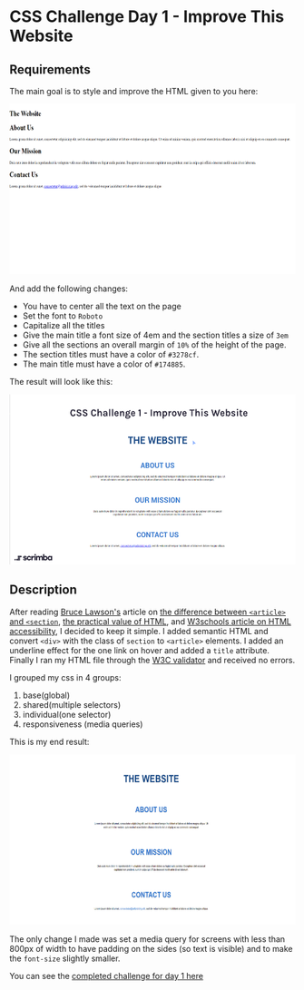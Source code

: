 # CSS Challenge Day 1 - Improve This Website

## Requirements

The main goal is to style and improve the HTML given to you here:

<p align="center">
  <img width="600" height="300" src="../assets/images/day-01-start.png">
</p>

And add the following changes:

- You have to center all the text on the page
- Set the font to `Roboto`
- Capitalize all the titles
- Give the main title a font size of 4em and the section titles a size of `3em`
- Give all the sections an overall margin of `10%` of the height of the page.
- The section titles must have a color of `#3278cf`.
- The main title must have a color of `#174885`.

The result will look like this:

<p align="center">
  <img width="600" height="300" src="../assets/images/day-01-end.png">
</p>

## Description

After reading [Bruce Lawson's](https://www.brucelawson.co.uk/) article on [the difference between `<article>` and `<section`](https://www.brucelawson.co.uk/2019/html5-article-section-hgroup/), [the practical value of HTML](https://www.brucelawson.co.uk/2018/the-practical-value-of-semantic-html/), and [W3schools article on HTML accessibility](https://www.w3schools.com/html/html_accessibility.asp), I decided to keep it simple. I added semantic HTML and convert `<div>` with the class of `section` to `<article>` elements. I added an underline effect for the one link on hover and added a `title` attribute. Finally I ran my HTML file through the [W3C validator](https://validator.w3.org/) and received no errors.

I grouped my css in 4 groups:

1. base(global)
2. shared(multiple selectors)
3. individual(one selector)
4. responsiveness (media queries)

This is my end result:

<p align="center">
  <img width="600" height="300" src="../assets/images/adam-day-1-finish-scaled.png">
</p>

The only change I made was set a media query for screens with less than 800px of width to have padding on the sides (so text is visible) and to make the `font-size` slightly smaller.

You can see the [completed challenge for day 1 here]()
